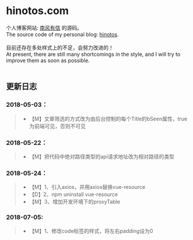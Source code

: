 # hinotos.com

个人博客网站: [南风有信](http://hinotos.com) 的源码。<br>
The source code of my personal blog: [hinotos](http://hinotos.com).
<br><br>
目前还存在多处样式上的不足，会努力改进的！<br>
At present, there are still many shortcomings in the style, and I will try to improve them as soon as possible.
<br><br>
## 更新日志
### 2018-05-03：
> * 【M】文章筛选的方式改为由后台控制的每个Title的bSeen属性，true为前端可见，否则不可见

### 2018-05-22：
> * 【M】把代码中绝对路径类型的api请求地址改为相对路径的类型

### 2018-05-24：
> * 【M】1、引入axios，并用axios替换vue-resource
> * 【D】2、npm uninstall vue-resource
> * 【M】3、增加开发环境下的proxyTable

### 2018-07-05:
> * 【M】1、修改code标签的样式，将左右padding设为0